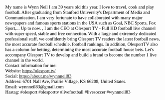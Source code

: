 <p><span style="color:rgb(0, 0, 0); font-family:times new roman; font-size:11pt"><span style="font-size:11pt">My name is Wynn Neil I am 39 years old this year. I love to travel, cook and play football. After graduating from Stanford University&#39;s Department of Media and Communication, I am very fortunate to have collaborated with many major newspapers and famous sports stations in the USA such as Goal, NBC Sports, Fox Sport,... Up to now. , I am the CEO at Olesport TV - Full HD football live channel with super speed, stable and free connection. With a large and extremely dedicated professional staff, we confidently bring Olesport TV readers the latest football news, the most accurate football schedule, football rankings. In addition, OlesportTV also has a column for betting, determining the most accurate football house bets. Let&#39;s accompany Olesport TV to develop and build a brand to become the number 1 live channel in the world.<br />
Contact information for me:<br />
Website: </span><span style="color:rgb(17, 85, 204); font-size:11pt"><a class="in-cell-link" href="https://olesport.tv/" target="_blank">https://olesport.tv/</a></span><br />
<span style="font-size:11pt">Social: </span><span style="color:rgb(17, 85, 204); font-size:11pt"><a class="in-cell-link" href="https://about.me/wynnneil83" target="_blank">https://about.me/wynnneil83</a></span><br />
<span style="font-size:11pt">Address: 6701 Nall Ave, Prairie Village, KS 66208, United States.<br />
Email: wynnneil83@gmail.com<br />
Hastag: #olesport #olesporttv #livefootball #livesoccer #wynnneil83</span></span></p>
